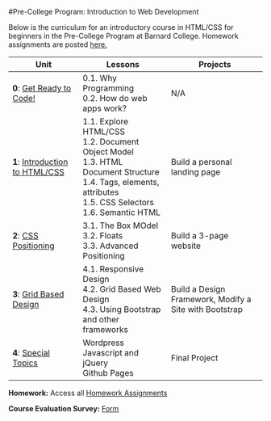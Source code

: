 #Pre-College Program: Introduction to Web Development

Below is the curriculum for an introductory course in HTML/CSS for beginners in the Pre-College Program at Barnard College. Homework assignments are posted [here.]()


| Unit          | Lessons     | Projects |
| ------------- |-------------|----------|
| **0**: [Get Ready to Code!]()  | 0.1. Why Programming <br>0.2. How do web apps work? | N/A |
| **1**: [Introduction to HTML/CSS]()  | 1.1. Explore HTML/CSS <br>1.2. Document Object Model <br> 1.3. HTML Document Structure <br> 1.4. Tags, elements, attributes <br> 1.5. CSS Selectors <br> 1.6. Semantic HTML | Build a personal landing page |
| **2**: [CSS Positioning]()  | 3.1. The Box MOdel <br>3.2. Floats <br> 3.3. Advanced Positioning | Build a 3-page website|
| **3**: [Grid Based Design]()  | 4.1. Responsive Design <br>4.2. Grid Based Web Design <br> 4.3. Using Bootstrap and other frameworks | Build a Design Framework, Modify a Site with Bootstrap |
| **4**: [Special Topics]()  | Wordpress <br>Javascript and jQuery <br>Github Pages | Final Project |

**Homework:** Access all [Homework Assignments]() 

**Course Evaluation Survey:** [Form]() 


 
